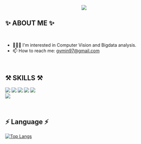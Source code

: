 <p align="center">
  <img src="https://capsule-render.vercel.app/api?type=transparent&fontColor=8b00ff&height=150&section=header&text=GyeongminKim &fontSize=70" />
</p>

## ✨  ABOUT ME ✨

<br/>

- 👩🏻‍💻 I'm interested in Computer Vision and Bigdata analysis.        
- 📫 How to reach me: gymin97@gmail.com 

<br/>


## ⚒  SKILLS ⚒

<p>
<img src="https://img.shields.io/badge/python-3670A0?style=for-the-badge&logo=python&logoColor=white"/>    
<img src="https://img.shields.io/badge/TensorFlow-%23FF6F00.svg?style=for-the-badge&logo=TensorFlow&logoColor=white"/> 
<img src="https://img.shields.io/badge/Keras-%23D42029.svg?style=for-the-badge&logo=Keras&logoColor=white"/>
<img src="https://img.shields.io/badge/numpy-%23013243.svg?style=for-the-badge&logo=numpy&logoColor=white"/>
<img src="https://img.shields.io/badge/pandas-%23150458.svg?style=for-the-badge&logo=pandas&logoColor=white"/>
  
<br/>
<img src="https://img.shields.io/badge/mysql-%233B4D98.svg?style=for-the-badge&logo=mysql&logoColor=white"/>
  
<br/>
<!-- <img src="https://img.shields.io/badge/Linux-FCC624?style=for-the-badge&logo=linux&logoColor=black"/> -->
<!-- <img src="https://img.shields.io/badge/Windows-0078D6?style=for-the-badge&logo=windows&logoColor=white"/> -->

</p>
<br/>

## ⚡️ Language ⚡️

[![Top Langs](https://github-readme-stats.vercel.app/api/top-langs/?username=gymin97&layout=compact)](https://github.com/gymin97)

<br/>

